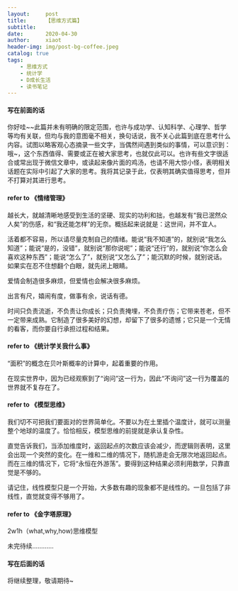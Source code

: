 ```yaml
---
layout:     post
title:      【思维方式篇】
subtitle:   
date:       2020-04-30
author:     xiaot
header-img: img/post-bg-coffee.jpeg
catalog: true
tags:
    - 思维方式
    - 统计学
    - D成长生活
    - 读书笔记	
---
```

#### 写在前面的话

你好哇~~此篇并未有明确的限定范围，也许与成功学、认知科学、心理学、哲学等均有关联，但均与我的意图毫不相关，换句话说，我不关心此篇到底在思考什么内容。试图以略客观心态摘录一些文字，当偶然间遇到类似的事情，可以意识到：哦~，这个东西值得、需要或正在被大家思考，也就仅此可以。也许有些文字很适合或常出现于微信文章中，或读起来像片面的鸡汤，也请不用大惊小怪，表明相关话题在实际中引起了大家的思考。我将其记录于此，仅表明其确实值得思考，但并不打算对其进行思考。


#### refer to 《情绪管理》

越长大，就越清晰地感受到生活的坚硬、现实的功利和拙，也越发有“我已泯然众人矣”的伤感，和“我还能怎样”的无奈。概括起来说就是：这世间，并不宜人。

活着都不容易，所以请尽量克制自己的情绪。能说“我不知道”的，就别说“我怎么知道”；能说“是的，没错”，就别说“那你说呢”；能说“还行”的，就别说“你怎么会喜欢这种东西”；能说“怎么了”，就别说“又怎么了”；能沉默的时候，就别说话。如果实在忍不住想翻个白眼，就先闭上眼睛。

爱情会制造很多麻烦，但爱情也会解决很多麻烦。

出言有尺，嬉闹有度，做事有余，说话有德。

时间只负责流逝，不负责让你成长；只负责掩埋，不负责疗伤；它带来苍老，但不一定带来成熟。它制造了很多美好的幻想，却留下了很多的遗憾；它只是一个无情的看客，而你要自行承担过程和结果。

#### refer to 《统计学关我什么事》

“面积”的概念在贝叶斯概率的计算中，起着重要的作用。

在现实世界中，因为已经观察到了“询问”这一行为，因此“不询问”这一行为覆盖的世界就不复存在了。

#### refer to 《模型思维》

我们切不可把我们要面对的世界简单化。不要以为在土里插个温度计，就可以测量整个地球的温度了。恰恰相反，模型思维的前提就是承认复杂性。

直觉告诉我们，当添加维度时，返回起点的次数应该会减少，而逻辑则表明，这里会出现一个突然的变化。在一维和二维的情况下，随机游走会无限次地返回起点。而在三维的情况下，它将“永恒在外游荡”。要得到这种结果必须利用数学，只靠直觉是不够的。

请记住，线性模型只是一个开始，大多数有趣的现象都不是线性的。一旦包括了非线性，直觉就变得不够用了。

#### refer to 《金字塔原理》

2w1h（what,why,how)思维模型



未完待续…………


#### 写在后面的话

将继续整理，敬请期待~